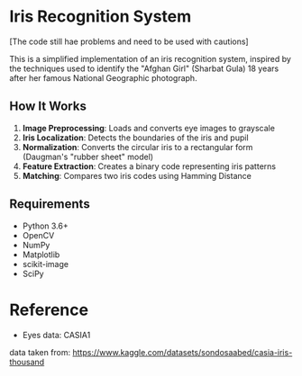 # Iris Recognition System

[The code still hae problems and need to be used with cautions]

This is a simplified implementation of an iris recognition system, inspired by the techniques used to identify the "Afghan Girl" (Sharbat Gula) 18 years after her famous National Geographic photograph.

## How It Works

1. **Image Preprocessing**: Loads and converts eye images to grayscale
2. **Iris Localization**: Detects the boundaries of the iris and pupil
3. **Normalization**: Converts the circular iris to a rectangular form (Daugman's "rubber sheet" model)
4. **Feature Extraction**: Creates a binary code representing iris patterns
5. **Matching**: Compares two iris codes using Hamming Distance

## Requirements

- Python 3.6+
- OpenCV
- NumPy
- Matplotlib
- scikit-image
- SciPy

# Reference
- Eyes data: CASIA1

data taken from:
https://www.kaggle.com/datasets/sondosaabed/casia-iris-thousand